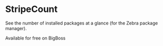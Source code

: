 # StripeCount
See the number of installed packages at a glance (for the Zebra package manager).

Available for free on BigBoss
